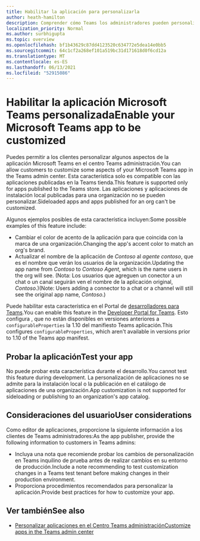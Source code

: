 ```yaml
---
title: Habilitar la aplicación para personalizarla
author: heath-hamilton
description: Comprender cómo Teams los administradores pueden personalizar la aplicación para su organización.
localization_priority: Normal
ms.author: surbhigupta
ms.topic: overview
ms.openlocfilehash: bf1b43629c87dd4123520c634772e5dea14e0bb5
ms.sourcegitcommit: 64c1cf2a268ef101a519bc31d171618d0f6cd12a
ms.translationtype: MT
ms.contentlocale: es-ES
ms.lasthandoff: 06/13/2021
ms.locfileid: "52915086"
---
```

# <a name="enable-your-microsoft-teams-app-to-be-customized"></a><span data-ttu-id="ffc0a-103">Habilitar la aplicación Microsoft Teams personalizada</span><span class="sxs-lookup"><span data-stu-id="ffc0a-103">Enable your Microsoft Teams app to be customized</span></span>

<span data-ttu-id="ffc0a-104">Puedes permitir a los clientes personalizar algunos aspectos de la aplicación Microsoft Teams en el centro Teams administración.</span><span class="sxs-lookup"><span data-stu-id="ffc0a-104">You can allow customers to customize some aspects of your Microsoft Teams app in the Teams admin center.</span></span> <span data-ttu-id="ffc0a-105">Esta característica solo es compatible con las aplicaciones publicadas en la Teams tienda.</span><span class="sxs-lookup"><span data-stu-id="ffc0a-105">This feature is supported only for apps published to the Teams store.</span></span> <span data-ttu-id="ffc0a-106">Las aplicaciones y aplicaciones de instalación local publicadas para una organización no se pueden personalizar.</span><span class="sxs-lookup"><span data-stu-id="ffc0a-106">Sideloaded apps and apps published for an org can't be customized.</span></span>

<span data-ttu-id="ffc0a-107">Algunos ejemplos posibles de esta característica incluyen:</span><span class="sxs-lookup"><span data-stu-id="ffc0a-107">Some possible examples of this feature include:</span></span>

* <span data-ttu-id="ffc0a-108">Cambiar el color de acento de la aplicación para que coincida con la marca de una organización.</span><span class="sxs-lookup"><span data-stu-id="ffc0a-108">Changing the app's accent color to match an org's brand.</span></span>
* <span data-ttu-id="ffc0a-109">Actualizar el nombre de la aplicación de *Contoso* al *agente contoso*, que es el nombre que verán los usuarios de la organización.</span><span class="sxs-lookup"><span data-stu-id="ffc0a-109">Updating the app name from *Contoso* to *Contoso Agent*, which is the name users in the org will see.</span></span> <span data-ttu-id="ffc0a-110">(Nota: Los usuarios que agreguen un conector a un chat o un canal seguirán ven el nombre de la aplicación original, *Contoso*.)</span><span class="sxs-lookup"><span data-stu-id="ffc0a-110">(Note: Users adding a connector to a chat or a channel will still see the original app name, *Contoso*.)</span></span>

<span data-ttu-id="ffc0a-111">Puede habilitar esta característica en el Portal de [desarrolladores para Teams](https://dev.teams.microsoft.com/home).</span><span class="sxs-lookup"><span data-stu-id="ffc0a-111">You can enable this feature in the [Developer Portal for Teams](https://dev.teams.microsoft.com/home).</span></span> <span data-ttu-id="ffc0a-112">Esto configura , que no están disponibles en versiones anteriores a `configurableProperties` la 1.10 del manifiesto Teams aplicación.</span><span class="sxs-lookup"><span data-stu-id="ffc0a-112">This configures `configurableProperties`, which aren't available in versions prior to 1.10 of the Teams app manifest.</span></span>

## <a name="test-your-app"></a><span data-ttu-id="ffc0a-113">Probar la aplicación</span><span class="sxs-lookup"><span data-stu-id="ffc0a-113">Test your app</span></span>

<span data-ttu-id="ffc0a-114">No puede probar esta característica durante el desarrollo.</span><span class="sxs-lookup"><span data-stu-id="ffc0a-114">You cannot test this feature during development.</span></span> <span data-ttu-id="ffc0a-115">La personalización de aplicaciones no se admite para la instalación local o la publicación en el catálogo de aplicaciones de una organización.</span><span class="sxs-lookup"><span data-stu-id="ffc0a-115">App customization is not supported for sideloading or publishing to an organization's app catalog.</span></span>

## <a name="user-considerations"></a><span data-ttu-id="ffc0a-116">Consideraciones del usuario</span><span class="sxs-lookup"><span data-stu-id="ffc0a-116">User considerations</span></span>

<span data-ttu-id="ffc0a-117">Como editor de aplicaciones, proporcione la siguiente información a los clientes de Teams administradores:</span><span class="sxs-lookup"><span data-stu-id="ffc0a-117">As the app publisher, provide the following information to customers in Teams admins:</span></span>
* <span data-ttu-id="ffc0a-118">Incluya una nota que recomiende probar los cambios de personalización en Teams inquilino de prueba antes de realizar cambios en su entorno de producción.</span><span class="sxs-lookup"><span data-stu-id="ffc0a-118">Include a note recommending to test customization changes in a Teams test tenant before making changes in their production environment.</span></span> 
* <span data-ttu-id="ffc0a-119">Proporciona procedimientos recomendados para personalizar la aplicación.</span><span class="sxs-lookup"><span data-stu-id="ffc0a-119">Provide best practices for how to customize your app.</span></span>

## <a name="see-also"></a><span data-ttu-id="ffc0a-120">Ver también</span><span class="sxs-lookup"><span data-stu-id="ffc0a-120">See also</span></span>

* [<span data-ttu-id="ffc0a-121">Personalizar aplicaciones en el Centro Teams administración</span><span class="sxs-lookup"><span data-stu-id="ffc0a-121">Customize apps in the Teams admin center</span></span>](/MicrosoftTeams/customize-apps)

